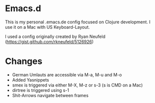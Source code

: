 # Emacs.d 

This is my personal .emacs.de config focused on Clojure development. I use it on a Mac with US Keyboard-Layout.

I used a config originally created by Ryan Neufeld (https://gist.github.com/rkneufeld/5126926)

# Changes

- German Umlauts are accessible via M-a, M-u and M-o
- Added Yasnippets
- smex is triggered via either M-X, M-z or s-3 (s is CMD on a Mac)
- dirtree is triggered using s-1
- Shit-Arrows navigate between frames
